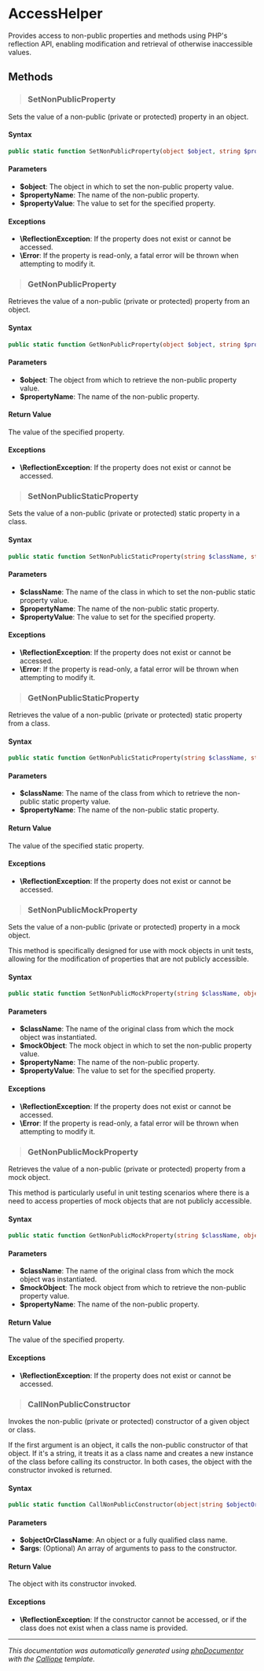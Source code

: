 # AccessHelper

Provides access to non-public properties and methods using PHP's reflection
API, enabling modification and retrieval of otherwise inaccessible values.

## Methods

> ### SetNonPublicProperty

Sets the value of a non-public (private or protected) property in an
object.

#### Syntax

```php
public static function SetNonPublicProperty(object $object, string $propertyName, mixed $propertyValue): void
```

#### Parameters

- **$object**: The object in which to set the non-public property value.
- **$propertyName**: The name of the non-public property.
- **$propertyValue**: The value to set for the specified property.

#### Exceptions

- **\ReflectionException**: If the property does not exist or cannot be accessed.
- **\Error**: If the property is read-only, a fatal error will be thrown when attempting to modify it.

> ### GetNonPublicProperty

Retrieves the value of a non-public (private or protected) property from
an object.

#### Syntax

```php
public static function GetNonPublicProperty(object $object, string $propertyName): mixed
```

#### Parameters

- **$object**: The object from which to retrieve the non-public property value.
- **$propertyName**: The name of the non-public property.

#### Return Value

The value of the specified property.

#### Exceptions

- **\ReflectionException**: If the property does not exist or cannot be accessed.

> ### SetNonPublicStaticProperty

Sets the value of a non-public (private or protected) static property in
a class.

#### Syntax

```php
public static function SetNonPublicStaticProperty(string $className, string $propertyName, mixed $propertyValue): void
```

#### Parameters

- **$className**: The name of the class in which to set the non-public static property value.
- **$propertyName**: The name of the non-public static property.
- **$propertyValue**: The value to set for the specified property.

#### Exceptions

- **\ReflectionException**: If the property does not exist or cannot be accessed.
- **\Error**: If the property is read-only, a fatal error will be thrown when attempting to modify it.

> ### GetNonPublicStaticProperty

Retrieves the value of a non-public (private or protected) static
property from a class.

#### Syntax

```php
public static function GetNonPublicStaticProperty(string $className, string $propertyName): mixed
```

#### Parameters

- **$className**: The name of the class from which to retrieve the non-public static property value.
- **$propertyName**: The name of the non-public static property.

#### Return Value

The value of the specified static property.

#### Exceptions

- **\ReflectionException**: If the property does not exist or cannot be accessed.

> ### SetNonPublicMockProperty

Sets the value of a non-public (private or protected) property in a mock
object.

This method is specifically designed for use with mock objects in unit
tests, allowing for the modification of properties that are not publicly
accessible.

#### Syntax

```php
public static function SetNonPublicMockProperty(string $className, object $mockObject, string $propertyName, mixed $propertyValue): void
```

#### Parameters

- **$className**: The name of the original class from which the mock object was instantiated.
- **$mockObject**: The mock object in which to set the non-public property value.
- **$propertyName**: The name of the non-public property.
- **$propertyValue**: The value to set for the specified property.

#### Exceptions

- **\ReflectionException**: If the property does not exist or cannot be accessed.
- **\Error**: If the property is read-only, a fatal error will be thrown when attempting to modify it.

> ### GetNonPublicMockProperty

Retrieves the value of a non-public (private or protected) property from
a mock object.

This method is particularly useful in unit testing scenarios where there
is a need to access properties of mock objects that are not publicly
accessible.

#### Syntax

```php
public static function GetNonPublicMockProperty(string $className, object $mockObject, string $propertyName): mixed
```

#### Parameters

- **$className**: The name of the original class from which the mock object was instantiated.
- **$mockObject**: The mock object from which to retrieve the non-public property value.
- **$propertyName**: The name of the non-public property.

#### Return Value

The value of the specified property.

#### Exceptions

- **\ReflectionException**: If the property does not exist or cannot be accessed.

> ### CallNonPublicConstructor

Invokes the non-public (private or protected) constructor of a given
object or class.

If the first argument is an object, it calls the non-public constructor
of that object. If it's a string, it treats it as a class name and
creates a new instance of the class before calling its constructor.
In both cases, the object with the constructor invoked is returned.

#### Syntax

```php
public static function CallNonPublicConstructor(object|string $objectOrClassName, array $args = []): object
```

#### Parameters

- **$objectOrClassName**: An object or a fully qualified class name.
- **$args**: (Optional) An array of arguments to pass to the constructor.

#### Return Value

The object with its constructor invoked.

#### Exceptions

- **\ReflectionException**: If the constructor cannot be accessed, or if the class does not exist when a class name is provided.

---

*This documentation was automatically generated using [phpDocumentor](http://www.phpdoc.org/) with the [Calliope](https://github.com/DaphneWebFramework/Calliope) template.*
